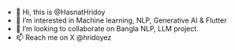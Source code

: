 - 👋 Hi, this is @HasnatHridoy
- 👀 I’m interested in Machine learning, NLP, Generative AI & Flutter
- 💞️ I’m looking to collaborate on Bangla NLP, LLM project.
- 📫 Reach me on X @hridoyez

<!---
HasnatHridoy/HasnatHridoy is a ✨ special ✨ repository because its `README.md` (this file) appears on your GitHub profile.
You can click the Preview link to take a look at your changes.
--->

